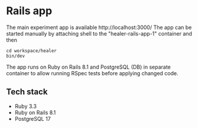 # Rails app

The main experiment app is available http://localhost:3000/ 
The app can be started manually by attaching shell to the "healer-rails-app-1" container and then

    cd workspace/healer
    bin/dev

The app runs on Ruby on Rails 8.1 and PostgreSQL (DB) in separate container to allow running RSpec tests before applying changed code.

## Tech stack

 - Ruby 3.3
 - Ruby on Rails 8.1
 - PostgreSQL 17